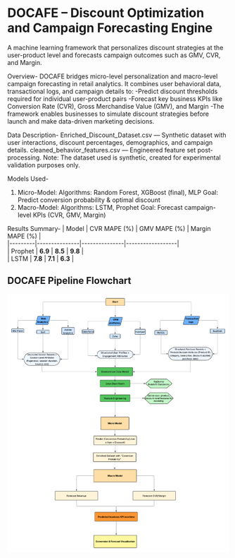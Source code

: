 # DOCAFE – Discount Optimization and Campaign Forecasting Engine
A machine learning framework that personalizes discount strategies at the user-product level and forecasts campaign outcomes such as GMV, CVR, and Margin. 

Overview-
DOCAFE bridges micro-level personalization and macro-level campaign forecasting in retail analytics.
It combines user behavioral data, transactional logs, and campaign details to:
  -Predict discount thresholds required for individual user-product pairs
  -Forecast key business KPIs like Conversion Rate (CVR), Gross Merchandise Value (GMV), and Margin
  -The framework enables businesses to simulate discount strategies before launch and make data-driven marketing decisions.
  
Data Description-
Enriched_Discount_Dataset.csv — Synthetic dataset with user interactions, discount percentages, demographics, and campaign details.
cleaned_behavior_features.csv — Engineered feature set post-processing.
Note: The dataset used is synthetic, created for experimental validation purposes only.

Models Used-
1. Micro-Model:
Algorithms: Random Forest, XGBoost (final), MLP
Goal: Predict conversion probability & optimal discount
2. Macro-Model:
Algorithms: LSTM, Prophet
Goal: Forecast campaign-level KPIs (CVR, GMV, Margin)

Results Summary-
| Model   | CVR MAPE (%) | GMV MAPE (%) | Margin MAPE (%) |  
|---------|---------------|---------------|------------------|  
| Prophet | **6.9**      | **8.5**           | **9.8**             |  
| LSTM    | **7.8**          | **7.1**       | **6.3**         |  

## DOCAFE Pipeline Flowchart  

![DOCAFE Flowchart](assets/DOCAFE(3).png)

